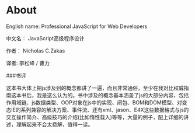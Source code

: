About
=====
English name:  Professional JavaScript for Web Developers

中文名：       JavaScript高级程序设计

作者：         Nicholas  C.Zakas

译者:          李松峰 / 曹力

###书评

这本书大体上把js涉及到的概念都讲了一遍，而且非常通俗，至少在我对比权威指南这本书后，我是这么认为的。书中涉及的概念基本涵盖了js的大部分内容，包括 作用域链、js数据类型、OOP对象在js中的实现、闭包、BOM和DOM模型、对变态IE的系列兼容的解决方案、事件流、还有xml、jason、E4X这些数据格式与js的交互操作简介、高级技巧的介绍(比如惰性载入)等等，大量的例子，配上详细的讲述，理解起来不会太费解，值得一读。

